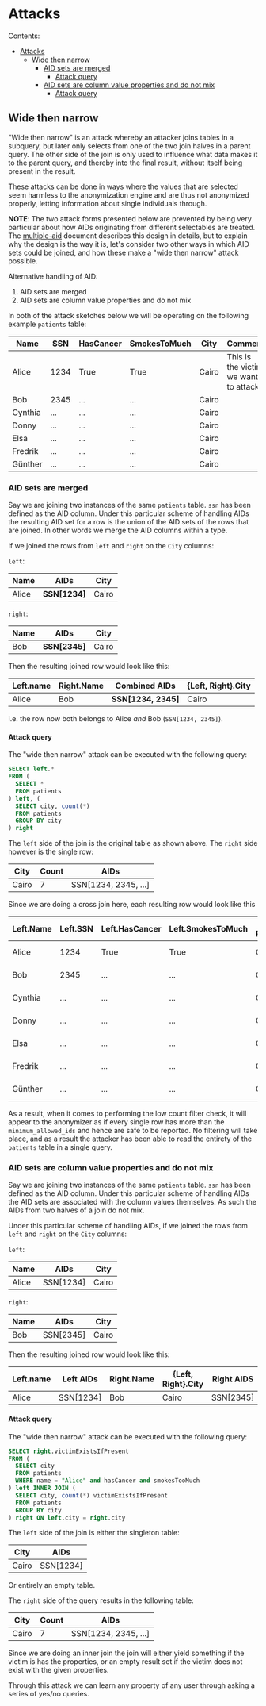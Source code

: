 # Attacks

Contents:
- [Attacks](#attacks)
  - [Wide then narrow](#wide-then-narrow)
    - [AID sets are merged](#aid-sets-are-merged)
      - [Attack query](#attack-query)
    - [AID sets are column value properties and do not mix](#aid-sets-are-column-value-properties-and-do-not-mix)
      - [Attack query](#attack-query-1)

## Wide then narrow

"Wide then narrow" is an attack whereby an attacker joins tables in a subquery, but later only selects from one of the two join halves in a parent query. The other side of the join is only used to influence what data makes it to the parent query, and thereby into the final result, without itself being present in the result.

These attacks can be done in ways where the values that are selected seem harmless to the anonymization engine and are thus not anonymized properly, letting information about single individuals through.

**NOTE**: The two attack forms presented below are prevented by being very particular about how AIDs originating from different selectables are treated.
The [multiple-aid](multiple-aid.md) document describes this design in details, but to explain why the design is the way it is, let's consider two other ways in which AID sets could be joined, and how these make a "wide then narrow" attack possible.

Alternative handling of AID:
1. AID sets are merged
2. AID sets are column value properties and do not mix

In both of the attack sketches below we will be operating on the following example `patients` table:

| Name    | SSN  | HasCancer | SmokesToMuch | City  | Comment                              |
| ------- | ---- | --------- | ------------ | ----- | ------------------------------------ |
| Alice   | 1234 | True      | True         | Cairo | This is the victim we want to attack |
| Bob     | 2345 | ...       | ...          | Cairo |                                      |
| Cynthia | ...  | ...       | ...          | Cairo |                                      |
| Donny   | ...  | ...       | ...          | Cairo |                                      |
| Elsa    | ...  | ...       | ...          | Cairo |                                      |
| Fredrik | ...  | ...       | ...          | Cairo |                                      |
| Günther | ...  | ...       | ...          | Cairo |                                      |

### AID sets are merged

Say we are joining two instances of the same `patients` table. `ssn` has been defined as the AID column.
Under this particular scheme of handling AIDs the resulting AID set for a row is the union of the AID sets of the rows that are joined.
In other words we merge the AID columns within a type.

If we joined the rows from `left` and `right` on the `City` columns:

`left`:

| Name  | AIDs          | City  |
| ----- | ------------- | ----- |
| Alice | **SSN[1234]** | Cairo |

`right`:

| Name | AIDs          | City  |
| ---- | ------------- | ----- |
| Bob  | **SSN[2345]** | Cairo |

Then the resulting joined row would look like this:

| Left.name | Right.Name | Combined AIDs       | {Left, Right}.City |
| --------- | ---------- | ------------------- | ------------------ |
| Alice     | Bob        | **SSN[1234, 2345]** | Cairo              |

i.e. the row now both belongs to Alice _and_ Bob (`SSN[1234, 2345]`).

#### Attack query

The "wide then narrow" attack can be executed with the following query:

```sql
SELECT left.*
FROM (
  SELECT *
  FROM patients
) left, (
  SELECT city, count(*)
  FROM patients
  GROUP BY city
) right
```

The `left` side of the join is the original table as shown above.
The `right` side however is the single row:

| City  | Count | AIDs                 |
| ----- | ----- | -------------------- |
| Cairo | 7     | SSN[1234, 2345, ...] |

Since we are doing a cross join here, each resulting row would look like this

| Left.Name | Left.SSN | Left.HasCancer | Left.SmokesToMuch | {Left, Right}.City | Combined AIDs        |
| --------- | -------- | -------------- | ----------------- | ------------------ | -------------------- |
| Alice     | 1234     | True           | True              | Cairo              | SSN[1234, 2345, ...] |
| Bob       | 2345     | ...            | ...               | Cairo              | SSN[1234, 2345, ...] |
| Cynthia   | ...      | ...            | ...               | Cairo              | SSN[1234, 2345, ...] |
| Donny     | ...      | ...            | ...               | Cairo              | SSN[1234, 2345, ...] |
| Elsa      | ...      | ...            | ...               | Cairo              | SSN[1234, 2345, ...] |
| Fredrik   | ...      | ...            | ...               | Cairo              | SSN[1234, 2345, ...] |
| Günther   | ...      | ...            | ...               | Cairo              | SSN[1234, 2345, ...] |

As a result, when it comes to performing the low count filter check, it will appear to the anonymizer as if every single row has more than the `minimum_allowed_ids` and hence are safe to be reported. No filtering will take place, and as a result the attacker has been able to read the entirety of the `patients` table in a single query.


### AID sets are column value properties and do not mix

Say we are joining two instances of the same `patients` table. `ssn` has been defined as the AID column.
Under this particular scheme of handling AIDs the AID sets are associated with the column values themselves.
As such the AIDs from two halves of a join do not mix.

Under this particular scheme of handling AIDs, if we joined the rows from `left` and `right` on the `City` columns:

`left`:

| Name  | AIDs      | City  |
| ----- | --------- | ----- |
| Alice | SSN[1234] | Cairo |

`right`:

| Name | AIDs      | City  |
| ---- | --------- | ----- |
| Bob  | SSN[2345] | Cairo |

Then the resulting joined row would look like this:

| Left.name | Left AIDs | Right.Name | {Left, Right}.City | Right AIDS |
| --------- | --------- | ---------- | ------------------ | ---------- |
| Alice     | SSN[1234] | Bob        | Cairo              | SSN[2345]  |


#### Attack query

The "wide then narrow" attack can be executed with the following query:

```sql
SELECT right.victimExistsIfPresent
FROM (
  SELECT city
  FROM patients
  WHERE name = "Alice" and hasCancer and smokesTooMuch
) left INNER JOIN (
  SELECT city, count(*) victimExistsIfPresent
  FROM patients
  GROUP BY city
) right ON left.city = right.city
```

The `left` side of the join is either the singleton table:

| City  | AIDs      |
| ----- | --------- |
| Cairo | SSN[1234] |

Or entirely an empty table.

The `right` side of the query results in the following table:

| City  | Count | AIDs                 |
| ----- | ----- | -------------------- |
| Cairo | 7     | SSN[1234, 2345, ...] |

Since we are doing an inner join the join will either yield something if the victim is has the properties,
or an empty result set if the victim does not exist with the given properties.

Through this attack we can learn any property of any user through asking a series of yes/no queries.
